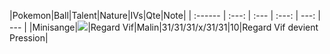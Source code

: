 |Pokemon|Ball|Talent|Nature|IVs|Qte|Note|
| :------ | :---: | :--- | :---: | ---: | --- |
|Minisange|![](https://www.pokepedia.fr/images/8/8e/Masse_Ball.png)|Regard Vif|Malin|31/31/31/x/31/31|10|Regard Vif devient Pression|

